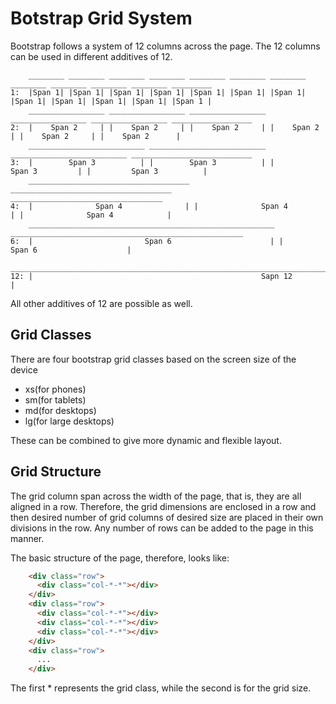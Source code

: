 # Botstrap Grid System

Bootstrap follows a system of 12 columns across the page. The 12 columns can be used in different additives of 12.

        ________ ________ ________ ________ ________ ________ ________ ________ ________ ________ ________ _________
    1:  |Span 1| |Span 1| |Span 1| |Span 1| |Span 1| |Span 1| |Span 1| |Span 1| |Span 1| |Span 1| |Span 1| |Span 1 |
        _________________ _________________ _________________ _________________ _________________ __________________
    2:  |    Span 2     | |    Span 2     | |    Span 2     | |    Span 2     | |    Span 2     | |    Span 2      |
        __________________________ __________________________ __________________________ ___________________________
    3:  |        Span 3          | |        Span 3          | |         Span 3         | |         Span 3          |
        ____________________________________ ____________________________________ __________________________________
    4:  |              Span 4              | |              Span 4              | |              Span 4            |
        _______________________________________________________ ____________________________________________________
    6:  |                         Span 6                      | |                        Span 6                    |
        ____________________________________________________________________________________________________________
    12: |                                                   Sapn 12                                                |  

All other additives of 12 are possible as well.  


## Grid Classes  
  
There are four bootstrap grid classes based on the screen size of the device

  * xs(for phones)
  * sm(for tablets)
  * md(for desktops)
  * lg(for large desktops)

These can be combined to give more dynamic and flexible layout.

## Grid Structure

The grid column span across the width of the page, that is, they are all aligned in a row. Therefore, the grid dimensions are enclosed in a row
and then desired number of grid columns of desired size are placed in their own divisions in the row. Any number of rows can be added to the page
in this manner.

The basic structure of the page, therefore, looks like:

```html
	<div class="row">
	  <div class="col-*-*"></div>
	</div>
	<div class="row">
	  <div class="col-*-*"></div>
	  <div class="col-*-*"></div>
	  <div class="col-*-*"></div>
	</div>
	<div class="row">
	  ...
	</div>
```
The first * represents the grid class, while the second is for the grid size.
